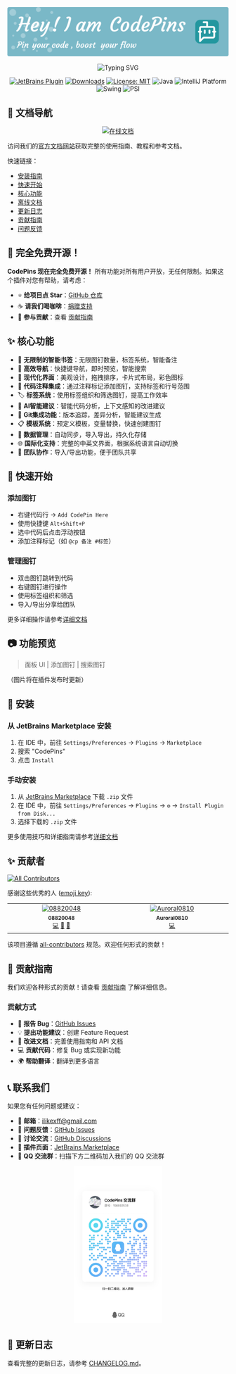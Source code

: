 ![Header](./src/main/resources/META-INF/github-header-image.png)

<div align="center">

<p align="center">
   <img src="https://readme-typing-svg.herokuapp.com?font=Fira+Code&weight=600&size=24&pause=1000&color=4A7FD1&center=true&vCenter=true&random=false&width=600&height=27&lines=Pin+your+code%2C+boost+your+flow;Bookmark+smarter%2C+code+faster;Never+lose+your+place+in+code;%E7%8E%B0%E4%BB%A3%E5%8C%96%E7%9A%84%E4%BB%A3%E7%A0%81%E4%B9%A6%E7%AD%BE%E8%A7%A3%E5%86%B3%E6%96%B9%E6%A1%88;%E8%AE%A9%E6%82%A8%E7%9A%84%E5%BC%80%E5%8F%91%E5%B7%A5%E4%BD%9C%E6%B5%81%E6%9B%B4%E9%AB%98%E6%95%88" alt="Typing SVG">
</p>



[![JetBrains Plugin](https://img.shields.io/jetbrains/plugin/v/27300-codepins--code-bookmarks.svg)](https://plugins.jetbrains.com/plugin/27300-codepins--code-bookmarks)
[![Downloads](https://img.shields.io/jetbrains/plugin/d/27300-codepins--code-bookmarks.svg)](https://plugins.jetbrains.com/plugin/27300-codepins--code-bookmarks)
[![License: MIT](https://img.shields.io/badge/License-MIT-yellow.svg)](https://opensource.org/licenses/MIT)
![Java](https://img.shields.io/badge/Java-17%2B-orange)
![IntelliJ Platform](https://img.shields.io/badge/IntelliJ-Platform_SDK-blue)
![Swing](https://img.shields.io/badge/UI-Swing-brightgreen)
![PSI](https://img.shields.io/badge/Code_Analysis-PSI-purple)

</div>

## 📑 文档导航

<div align="center">

[![在线文档](https://img.shields.io/badge/官方文档-docs.codepins.cn-blue?style=for-the-badge)](https://docs.codepins.cn/)

</div>

访问我们的[官方文档网站](https://docs.codepins.cn/)获取完整的使用指南、教程和参考文档。

快速链接：

- [安装指南](#安装)
- [快速开始](#快速开始)
- [核心功能](#核心功能)
- [离线文档](DOCUMENTATION.md)
- [更新日志](CHANGELOG.md)
- [贡献指南](CONTRIBUTING.md)
- [问题反馈](https://docs.codepins.cn/bug-report)

## 🎉 完全免费开源！

**CodePins 现在完全免费开源！** 所有功能对所有用户开放，无任何限制。如果这个插件对您有帮助，请考虑：

- ⭐ **给项目点 Star**：[GitHub 仓库](https://github.com/08820048/codepins)
- ☕ **请我们喝咖啡**：[捐赠支持](https://docs.codepins.cn/donate)
- 🤝 **参与贡献**：查看 [贡献指南](CONTRIBUTING.md)

## ✨ 核心功能

- 🔖 **无限制的智能书签**：无限图钉数量，标签系统，智能备注
- 🎯 **高效导航**：快捷键导航，即时预览，智能搜索
- 🎨 **现代化界面**：美观设计，拖拽排序，卡片式布局，彩色图标
- 📝 **代码注释集成**：通过注释标记添加图钉，支持标签和行号范围
- 🏷️ **标签系统**：使用标签组织和筛选图钉，提高工作效率
- 🤖 **AI智能建议**：智能代码分析，上下文感知的改进建议
- 🔄 **Git集成功能**：版本追踪，差异分析，智能建议生成
- 📋 **模板系统**：预定义模板，变量替换，快速创建图钉
- 💾 **数据管理**：自动同步，导入导出，持久化存储
- 🌐 **国际化支持**：完整的中英文界面，根据系统语言自动切换
- 🤝 **团队协作**：导入/导出功能，便于团队共享

## 🚀 快速开始

### 添加图钉
- 右键代码行 → `Add CodePin Here`
- 使用快捷键 `Alt+Shift+P`
- 选中代码后点击浮动按钮
- 添加注释标记（如 `@cp 备注 #标签`）

### 管理图钉
- 双击图钉跳转到代码
- 右键图钉进行操作
- 使用标签组织和筛选
- 导入/导出分享给团队

更多详细操作请参考[详细文档](DOCUMENTATION.md)

## 📷 功能预览

> 面板 UI | 添加图钉 | 搜索图钉

（图片将在插件发布时更新）

## 📍 安装

### 从 JetBrains Marketplace 安装
1. 在 IDE 中，前往 `Settings/Preferences` → `Plugins` → `Marketplace`
2. 搜索 "CodePins"
3. 点击 `Install`

### 手动安装
1. 从 [JetBrains Marketplace](https://plugins.jetbrains.com/plugin/27300-codepins--code-bookmarks) 下载 `.zip` 文件
2. 在 IDE 中，前往 `Settings/Preferences` → `Plugins` → `⚙️` → `Install Plugin from Disk...`
3. 选择下载的 `.zip` 文件

更多使用技巧和详细指南请参考[详细文档](DOCUMENTATION.md)

## ✨ 贡献者

<!-- ALL-CONTRIBUTORS-BADGE:START - Do not remove or modify this section -->
[![All Contributors](https://img.shields.io/badge/all_contributors-2-orange.svg?style=flat-square)](#contributors-)
<!-- ALL-CONTRIBUTORS-BADGE:END -->

感谢这些优秀的人 ([emoji key](https://allcontributors.org/docs/en/emoji-key)):

<!-- ALL-CONTRIBUTORS-LIST:START - Do not remove or modify this section -->
<!-- prettier-ignore-start -->
<!-- markdownlint-disable -->
<table>
  <tbody>
    <tr>
      <td align="center" valign="top" width="14.28%"><a href="https://github.com/08820048"><img src="https://avatars.githubusercontent.com/u/08820048" width="100px;" alt="08820048"/><br /><sub><b>08820048</b></sub></a><br /><a href="#code-08820048" title="Code">💻</a> <a href="#doc-08820048" title="Documentation">📖</a> <a href="#maintenance-08820048" title="Maintenance">🚧</a></td>
      <td align="center" valign="top" width="14.28%"><a href="https://github.com/Auroral0810"><img src="https://avatars.githubusercontent.com/u/140379943?s=400&u=ea4e758ddc17a3df7a6b29bc4dc435ba1a35e999&v=4" width="100px;" alt="Auroral0810"/><br /><sub><b>Auroral0810</b></sub></a><br /><a href="#code-Auroral0810" title="Code">💻</a></td>
    </tr>
  </tbody>
</table>

<!-- markdownlint-restore -->
<!-- prettier-ignore-end -->

<!-- ALL-CONTRIBUTORS-LIST:END -->

该项目遵循 [all-contributors](https://github.com/all-contributors/all-contributors) 规范。欢迎任何形式的贡献！

## 🤝 贡献指南

我们欢迎各种形式的贡献！请查看 [贡献指南](CONTRIBUTING.md) 了解详细信息。

### 贡献方式
- 🐛 **报告 Bug**：[GitHub Issues](https://github.com/08820048/codepins/issues)
- 💡 **提出功能建议**：创建 Feature Request
- 📝 **改进文档**：完善使用指南和 API 文档
- 💻 **贡献代码**：修复 Bug 或实现新功能
- 🌍 **帮助翻译**：翻译到更多语言

## 📞 联系我们

如果您有任何问题或建议：

- 📧 **邮箱**：ilikexff@gmail.com
- 🐛 **问题反馈**：[GitHub Issues](https://github.com/08820048/codepins/issues)
- 💬 **讨论交流**：[GitHub Discussions](https://github.com/08820048/codepins/discussions)
- 🏪 **插件页面**：[JetBrains Marketplace](https://plugins.jetbrains.com/plugin/27300-codepins--code-bookmarks)
- 👥 **QQ 交流群**：扫描下方二维码加入我们的 QQ 交流群

<div align="center">
<img src="./src/main/resources/icons/qq.jpg" width="200" alt="CodePins QQ 交流群">
</div>

## 📝 更新日志

查看完整的更新日志，请参考 [CHANGELOG.md](CHANGELOG.md)。
